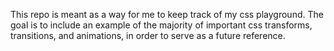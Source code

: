This repo is meant as a way for me to keep track of my css playground.  The goal is to include an example of the majority of important css transforms, transitions, and animations, in order to serve as a future reference.